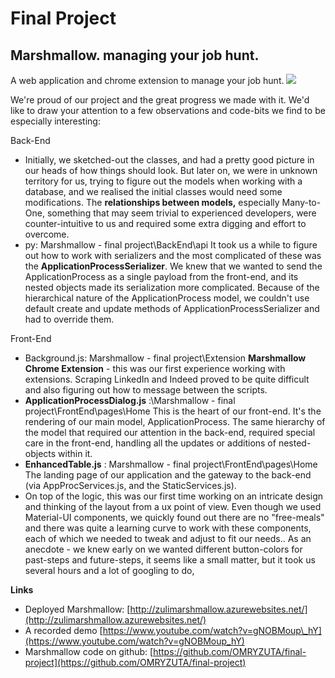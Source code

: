 # Final Project
## Marshmallow. managing your job hunt.
A web application and chrome extension to manage your job hunt.
![](RackMultipart20211018-4-1xy4qa2_html_51289b050488c5e.png)

We&#39;re proud of our project and the great progress we made with it. We&#39;d like to draw your attention to a few observations and code-bits we find to be especially interesting:

Back-End

- Initially, we sketched-out the classes, and had a pretty good picture in our heads of how things should look. But later on, we were in unknown territory for us, trying to figure out the models when working with a database, and we realised the initial classes would need some modifications.
 The **relationships between models,** especially Many-to-One, something that may seem trivial to experienced developers, were counter-intuitive to us and required some extra digging and effort to overcome.
- py: Marshmallow - final project\BackEnd\api
It took us a while to figure out how to work with serializers and the most complicated of these was the **ApplicationProcessSerializer**.
 We knew that we wanted to send the ApplicationProcess as a single payload from the front-end, and its nested objects made its serialization more complicated.
 Because of the hierarchical nature of the ApplicationProcess model, we couldn&#39;t use default create and update methods of ApplicationProcessSerializer and had to override them.


Front-End

- Background.js: Marshmallow - final project\Extension
**Marshmallow Chrome Extension** - this was our first experience working with extensions. Scraping LinkedIn and Indeed proved to be quite difficult and also figuring out how to message between the scripts.
- **ApplicationProcessDialog.js** :\Marshmallow - final project\FrontEnd\pages\Home
This is the heart of our front-end. It&#39;s the rendering of our main model, ApplicationProcess. The same hierarchy of the model that required our attention in the back-end, required special care in the front-end, handling all the updates or additions of nested-objects within it.
- **EnhancedTable.js** : Marshmallow - final project\FrontEnd\pages\Home
The landing page of our application and the gateway to the back-end (via AppProcServices.js, and the StaticServices.js).
- On top of the logic, this was our first time working on an intricate design and thinking of the layout from a ux point of view. Even though we used Material-UI components, we quickly found out there are no &quot;free-meals&quot; and there was quite a learning curve to work with these components, each of which we needed to tweak and adjust to fit our needs..
 As an anecdote - we knew early on we wanted different button-colors for past-steps and future-steps, it seems like a small matter, but it took us several hours and a lot of googling to do,


**Links**

- Deployed Marshmallow: [http://zulimarshmallow.azurewebsites.net/](http://zulimarshmallow.azurewebsites.net/)
- A recorded demo [https://www.youtube.com/watch?v=gNOBMoup\_hY](https://www.youtube.com/watch?v=gNOBMoup_hY)
- Marshmallow code on github: [https://github.com/OMRYZUTA/final-project](https://github.com/OMRYZUTA/final-project)
